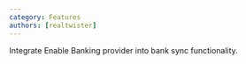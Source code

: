 ```yaml
---
category: Features
authors: [realtwister]
---
```


Integrate Enable Banking provider into bank sync functionality.
